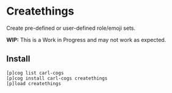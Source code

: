 # Createthings

Create pre-defined or user-defined role/emoji sets.

**WIP:** This is a Work in Progress and may not work as expected.

## Install

```
[p]cog list carl-cogs
[p]cog install carl-cogs createthings
[p]load createthings
```